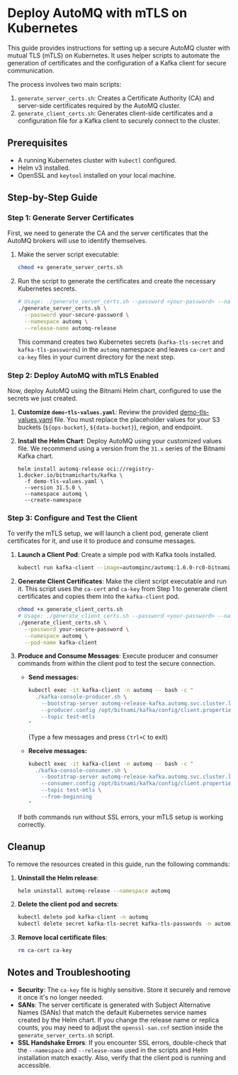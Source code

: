 # Deploy AutoMQ with mTLS on Kubernetes

This guide provides instructions for setting up a secure AutoMQ cluster with mutual TLS (mTLS) on Kubernetes. It uses helper scripts to automate the generation of certificates and the configuration of a Kafka client for secure communication.

The process involves two main scripts:
1.  `generate_server_certs.sh`: Creates a Certificate Authority (CA) and server-side certificates required by the AutoMQ cluster.
2.  `generate_client_certs.sh`: Generates client-side certificates and a configuration file for a Kafka client to securely connect to the cluster.

## Prerequisites

*   A running Kubernetes cluster with `kubectl` configured.
*   Helm v3 installed.
*   OpenSSL and `keytool` installed on your local machine.

## Step-by-Step Guide

### Step 1: Generate Server Certificates

First, we need to generate the CA and the server certificates that the AutoMQ brokers will use to identify themselves.

1.  Make the server script executable:
    ```bash
    chmod +x generate_server_certs.sh
    ```

2.  Run the script to generate the certificates and create the necessary Kubernetes secrets.
    ```bash
    # Usage: ./generate_server_certs.sh --password <your-password> --namespace <your-namespace> --release-name <helm-release-name>
    ./generate_server_certs.sh \
      --password your-secure-password \
      --namespace automq \
      --release-name automq-release
    ```
    This command creates two Kubernetes secrets (`kafka-tls-secret` and `kafka-tls-passwords`) in the `automq` namespace and leaves `ca-cert` and `ca-key` files in your current directory for the next step.

### Step 2: Deploy AutoMQ with mTLS Enabled

Now, deploy AutoMQ using the Bitnami Helm chart, configured to use the secrets we just created.

1.  **Customize `demo-tls-values.yaml`**:
    Review the provided [demo-tls-values.yaml](demo-tls-values.yaml) file. You must replace the placeholder values for your S3 buckets (`${ops-bucket}`, `${data-bucket}`), region, and endpoint.

2.  **Install the Helm Chart**:
    Deploy AutoMQ using your customized values file. We recommend using a version from the `31.x` series of the Bitnami Kafka chart.
    ```shell
    helm install automq-release oci://registry-1.docker.io/bitnamicharts/kafka \
      -f demo-tls-values.yaml \
      --version 31.5.0 \
      --namespace automq \
      --create-namespace
    ```

### Step 3: Configure and Test the Client

To verify the mTLS setup, we will launch a client pod, generate client certificates for it, and use it to produce and consume messages.

1.  **Launch a Client Pod**:
    Create a simple pod with Kafka tools installed.
    ```bash
    kubectl run kafka-client --image=automqinc/automq:1.6.0-rc0-bitnami -n automq --restart='Never' --command -- sleep infinity
    ```

2.  **Generate Client Certificates**:
    Make the client script executable and run it. This script uses the `ca-cert` and `ca-key` from Step 1 to generate client certificates and copies them into the `kafka-client` pod.
    ```bash
    chmod +x generate_client_certs.sh
    # Usage: ./generate_client_certs.sh --password <your-password> --namespace <your-namespace> --pod-name <client-pod-name>
    ./generate_client_certs.sh \
      --password your-secure-password \
      --namespace automq \
      --pod-name kafka-client
    ```

3.  **Produce and Consume Messages**:
    Execute producer and consumer commands from within the client pod to test the secure connection.

    *   **Send messages:**
        ```bash
        kubectl exec -it kafka-client -n automq -- bash -c "
          ./kafka-console-producer.sh \
            --bootstrap-server automq-release-kafka.automq.svc.cluster.local:9092 \
            --producer.config /opt/bitnami/kafka/config/client.properties \
            --topic test-mtls
        "
        ```
        (Type a few messages and press `Ctrl+C` to exit)

    *   **Receive messages:**
        ```bash
        kubectl exec -it kafka-client -n automq -- bash -c "
          ./kafka-console-consumer.sh \
            --bootstrap-server automq-release-kafka.automq.svc.cluster.local:9092 \
            --consumer.config /opt/bitnami/kafka/config/client.properties \
            --topic test-mtls \
            --from-beginning
        "
        ```
    If both commands run without SSL errors, your mTLS setup is working correctly.

## Cleanup

To remove the resources created in this guide, run the following commands:

1.  **Uninstall the Helm release**:
    ```bash
    helm uninstall automq-release --namespace automq
    ```
2.  **Delete the client pod and secrets**:
    ```bash
    kubectl delete pod kafka-client -n automq
    kubectl delete secret kafka-tls-secret kafka-tls-passwords -n automq
    ```
3.  **Remove local certificate files**:
    ```bash
    rm ca-cert ca-key
    ```

## Notes and Troubleshooting

*   **Security**: The `ca-key` file is highly sensitive. Store it securely and remove it once it's no longer needed.
*   **SANs**: The server certificate is generated with Subject Alternative Names (SANs) that match the default Kubernetes service names created by the Helm chart. If you change the release name or replica counts, you may need to adjust the `openssl-san.cnf` section inside the `generate_server_certs.sh` script.
*   **SSL Handshake Errors**: If you encounter SSL errors, double-check that the `--namespace` and `--release-name` used in the scripts and Helm installation match exactly. Also, verify that the client pod is running and accessible.
